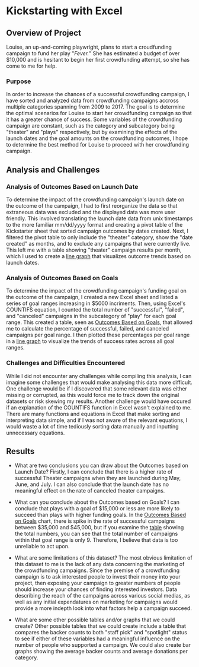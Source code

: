 # Kickstarting with Excel

## Overview of Project
Louise, an up-and-coming playwright, plans to start a croudfunding campaign to fund her play "*Fever.*" She has estimated a budget of over $10,000 and is hesitant to begin her first crowdfunding attempt, so she has come to me for help. 

### Purpose
In order to increase the chances of a successful crowdfunding campaign, I have sorted and analyzed data from crowdfunding campaigns accross multiple categories spanning from 2009 to 2017. The goal is to determine the optimal scenarios for Louise to start her crowdfunding campaign so that it has a greater chance of success. Some variables of the crowdfunding campaign are constant, such as the category and subcategory being "theater" and "plays" respectively, but by examining the effects of the launch dates and the goal amounts on the crowdfunding outcomes, I hope to determine the best method for Louise to proceed with her crowdfunding campaign.  

## Analysis and Challenges

### Analysis of Outcomes Based on Launch Date
To determine the impact of the crowdfunding campaign's launch date on the outcome of the campaign, I had to first reorganize the data so that extraneous data was excluded and the displayed data was more user friendly. This involved translating the launch date data from unix timestamps to the more familiar mm/dd/yyyy format and creating a pivot table of the Kickstarter sheet that sorted campaign outcomes by dates created. Next, I filtered the pivot table to only include the "theater" category, show the "date created" as months, and to exclude any campaigns that were currently live. This left me with a table showing "theater" campaign results per month, which I used to create a [line graph](Resources/Theatre_Outcomes_vs_Launch.png) that visualizes outcome trends based on launch dates. 

### Analysis of Outcomes Based on Goals
To determine the impact of the crowdfunding campaign's funding goal on the outcome of the campaign, I created a new Excel sheet and listed a series of goal ranges increasing in $5000 incriments. Then, using Excel's COUNTIFS equation, I counted the total number of "successful", "failed", and "canceled" campaigns in the subcategory of "play" for each goal range. This created a table, seen as [Outcomes Based on Goals](kickstarter_analysis/Kickstarter_Challenge.zip), that allowed me to calculate the percentage of successful, failed, and canceled campaigns per goal range. I then plotted these percentages per goal range in a [line graph](Resources/Outcomes_vs_Goals.png) to visualize the trends of success rates across all goal ranges.

### Challenges and Difficulties Encountered
While I did not encounter any challenges while compiling this analysis, I can imagine some challenges that would make analysing this data more difficult. One challenge would be if I discovered that some relevant data was either missing or corrupted, as this would force me to track down the original datasets or risk skewing my results. Another challenge would have occured if an explanation of the COUNTIFS function in Excel wasn't explained to me. There are many functions and equations in Excel that make sorting and interpreting data simple, and if I was not aware of the relevant equations, I would waste a lot of time tediously sorting data manually and inputting unnecessary equations.

## Results

- What are two conclusions you can draw about the Outcomes based on Launch Date?
	Firstly, I can conclude that there is a higher rate of successful Theater campaigns when they are launched during May, June, and July. I can also conclude that the launch date has no meaningful effect on the rate of canceled theater campaigns.

- What can you conclude about the Outcomes based on Goals?
	I can conclude that plays with a goal of $15,000 or less are more likely to succeed than plays with higher funding goals. In the [Outcomes Based on Goals](Resources/Outcomes_vs_Goals.png) chart, there is spike in the rate of successful campaigns between $35,000 and $45,000, but if you examine the [table](Resources/Outcomes_v_Goals_Table.PNG) showing the total numbers, you can see that the total number of campaigns within that goal range is only 9. Therefore, I believe that data is too unreliable to act upon.

- What are some limitations of this dataset?
	The most obvious limitation of this dataset to me is the lack of any data concerning the marketing of the crowdfunding campaigns. Since the premise of a crowdfunding campaign is to ask interested people to invest their money into your project, then exposing your campaign to greater numbers of people should increase your chances of finding interested investors. Data describing the reach of the campaigns across various social medias, as well as any initial expendatures on marketing for campaigns would provide a more indepth look into what factors help a campaign succeed.

- What are some other possible tables and/or graphs that we could create?
	Other possible tables that we could create include a table that compares the backer counts to both "staff pick" and "spotlight" status to see if either of these variables had a meaningful influence on the number of people who supported a campaign. We could also create bar graphs showing the average backer counts and average donations per category.